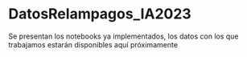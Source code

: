 # DatosRelampagos_IA2023
Se presentan los notebooks ya implementados, los datos con los que trabajamos estarán disponibles aquí próximamente
